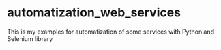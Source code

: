 # automatization_web_services
This is my examples for automatization of some services with Python and Selenium library
